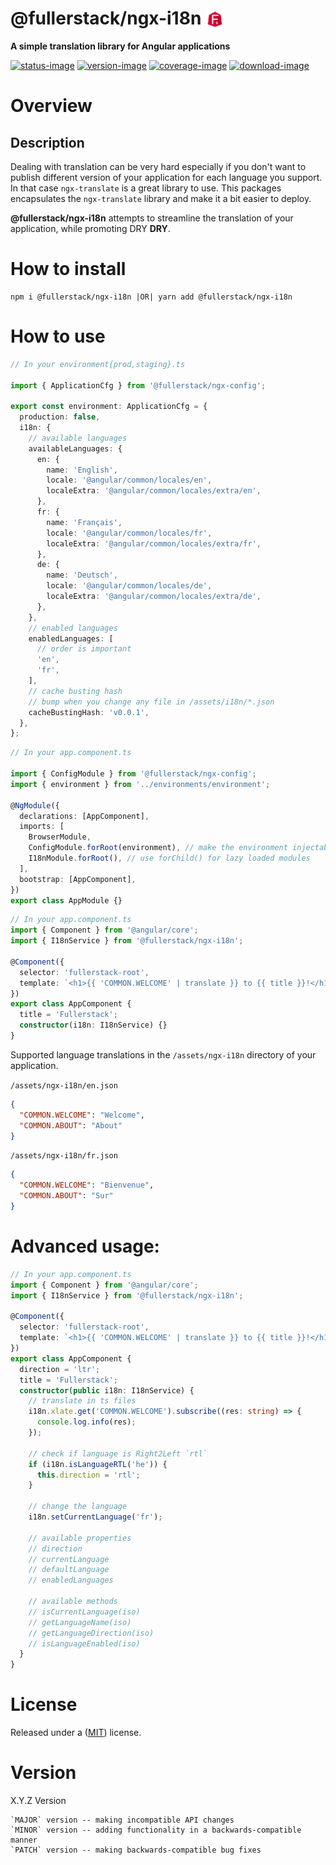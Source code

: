 # @fullerstack/ngx-i18n <img style="margin-bottom: -6px" width="30" src="../../libs/agx-assets/src/lib/images/tech/fullerstack-x250.png">

**A simple translation library for Angular applications**

[![status-image]][status-link]
[![version-image]][version-link]
[![coverage-image]][coverage-link]
[![download-image]][download-link]

# Overview

## Description

Dealing with translation can be very hard especially if you don't want to publish different version of your application for each language you support.
In that case `ngx-translate` is a great library to use. This packages encapsulates the `ngx-translate` library and make it a bit easier to deploy.

**@fullerstack/ngx-i18n** attempts to streamline the translation of your application, while promoting DRY **DRY**.

# How to install

    npm i @fullerstack/ngx-i18n |OR| yarn add @fullerstack/ngx-i18n

# How to use

```typescript
// In your environment{prod,staging}.ts

import { ApplicationCfg } from '@fullerstack/ngx-config';

export const environment: ApplicationCfg = {
  production: false,
  i18n: {
    // available languages
    availableLanguages: {
      en: {
        name: 'English',
        locale: '@angular/common/locales/en',
        localeExtra: '@angular/common/locales/extra/en',
      },
      fr: {
        name: 'Français',
        locale: '@angular/common/locales/fr',
        localeExtra: '@angular/common/locales/extra/fr',
      },
      de: {
        name: 'Deutsch',
        locale: '@angular/common/locales/de',
        localeExtra: '@angular/common/locales/extra/de',
      },
    },
    // enabled languages
    enabledLanguages: [
      // order is important
      'en',
      'fr',
    ],
    // cache busting hash
    // bump when you change any file in /assets/i18n/*.json
    cacheBustingHash: 'v0.0.1',
  },
};
```

```typescript
// In your app.component.ts

import { ConfigModule } from '@fullerstack/ngx-config';
import { environment } from '../environments/environment';

@NgModule({
  declarations: [AppComponent],
  imports: [
    BrowserModule,
    ConfigModule.forRoot(environment), // make the environment injectable
    I18nModule.forRoot(), // use forChild() for lazy loaded modules
  ],
  bootstrap: [AppComponent],
})
export class AppModule {}
```

```typescript
// In your app.component.ts
import { Component } from '@angular/core';
import { I18nService } from '@fullerstack/ngx-i18n';

@Component({
  selector: 'fullerstack-root',
  template: `<h1>{{ 'COMMON.WELCOME' | translate }} to {{ title }}!</h1>`,
})
export class AppComponent {
  title = 'Fullerstack';
  constructor(i18n: I18nService) {}
}
```

Supported language translations in the `/assets/ngx-i18n` directory of your application.

`/assets/ngx-i18n/en.json`

```json
{
  "COMMON.WELCOME": "Welcome",
  "COMMON.ABOUT": "About"
}
```

`/assets/ngx-i18n/fr.json`

```json
{
  "COMMON.WELCOME": "Bienvenue",
  "COMMON.ABOUT": "Sur"
}
```

# Advanced usage:

```typescript
// In your app.component.ts
import { Component } from '@angular/core';
import { I18nService } from '@fullerstack/ngx-i18n';

@Component({
  selector: 'fullerstack-root',
  template: `<h1>{{ 'COMMON.WELCOME' | translate }} to {{ title }}!</h1>`,
})
export class AppComponent {
  direction = 'ltr';
  title = 'Fullerstack';
  constructor(public i18n: I18nService) {
    // translate in ts files
    i18n.xlate.get('COMMON.WELCOME').subscribe((res: string) => {
      console.log.info(res);
    });

    // check if language is Right2Left `rtl`
    if (i18n.isLanguageRTL('he')) {
      this.direction = 'rtl';
    }

    // change the language
    i18n.setCurrentLanguage('fr');

    // available properties
    // direction
    // currentLanguage
    // defaultLanguage
    // enabledLanguages

    // available methods
    // isCurrentLanguage(iso)
    // getLanguageName(iso)
    // getLanguageDirection(iso)
    // isLanguageEnabled(iso)
  }
}
```

# License

Released under a ([MIT](https://raw.githubusercontent.com/neekware/fullerstack/main/LICENSE)) license.

# Version

X.Y.Z Version

    `MAJOR` version -- making incompatible API changes
    `MINOR` version -- adding functionality in a backwards-compatible manner
    `PATCH` version -- making backwards-compatible bug fixes

[status-image]: https://github.com/neekware/fullerstack/actions/workflows/ci.yml/badge.svg
[status-link]: https://github.com/neekware/fullerstack/actions/workflows/ci.yml
[version-image]: https://img.shields.io/npm/v/@fullerstack/ngx-i18n.svg
[version-link]: https://www.npmjs.com/package/@fullerstack/ngx-i18n
[coverage-image]: https://coveralls.io/repos/neekware/fullerstack/badge.svg
[coverage-link]: https://coveralls.io/r/neekware/fullerstack
[download-image]: https://img.shields.io/npm/dm/@fullerstack/ngx-i18n.svg
[download-link]: https://www.npmjs.com/package/@fullerstack/ngx-i18n
